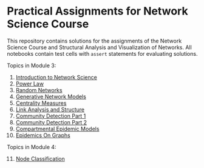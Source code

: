 # Practical Assignments for Network Science Course

This repository contains solutions for the assignments of the Network Science Course and Structural Analysis and Visualization of Networks. All notebooks contain test cells with `assert` statements for evaluating solutions.

Topics in Module 3:

  1. [Introduction to Network Science](NS_HW1_Introduction.ipynb)
  2. [Power Law](NS_HW2_PowerLaw.ipynb)
  3. [Random Networks](NS_HW3_RandomNetworks.ipynb)
  4. [Generative Network Models](NS_HW4_GenerativeNetworkModels.ipynb)
  5. [Centrality Measures](NS_HW5_CentralityMeasures.ipynb)
  6. [Link Analysis and Structure](NS_HW6_LinkAnalysis.ipynb)
  7. [Community Detection Part 1](NS_HW7_CommunityDetectionPart1.ipynb)
  8. [Community Detection Part 2](NS_HW8_CommunityDetectionPart2.ipynb)
  9. [Compartmental Epidemic Models](NS_HW9_CompartmentalEpidemicModels.ipynb)
  10. [Epidemics On Graphs](NS_HW10_EpidemicsOnGraphs.ipynb)

Topics in Module 4:

  11. [Node Classification](NS_HW11_NodeClassification.ipynb)
